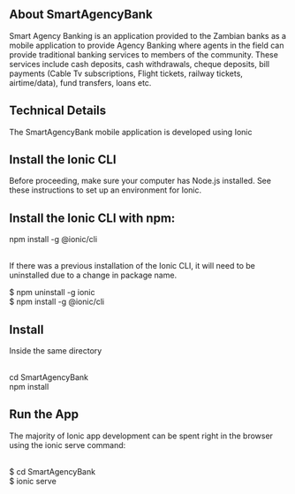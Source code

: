## About SmartAgencyBank

Smart Agency Banking is an application provided to the Zambian banks as a mobile application to provide Agency Banking where agents in the field can provide traditional banking services to members of the community. These services include 
cash deposits, cash withdrawals, cheque deposits, bill payments (Cable Tv subscriptions, Flight tickets, railway tickets, airtime/data), fund transfers, loans etc.

## Technical Details

The SmartAgencyBank mobile application is developed using Ionic

## Install the Ionic CLI
Before proceeding, make sure your computer has Node.js installed. See these instructions to set up an environment for Ionic.

## Install the Ionic CLI with npm:

npm install -g @ionic/cli<br><br>

If there was a previous installation of the Ionic CLI, it will need to be uninstalled due to a change in package name.<br>

$ npm uninstall -g ionic<br>
$ npm install -g @ionic/cli

## Install
Inside the same directory<br><br>

cd SmartAgencyBank<br>
npm install<br>

## Run the App
The majority of Ionic app development can be spent right in the browser using the ionic serve command:<br><br>

$ cd SmartAgencyBank<br>
$ ionic serve
 
